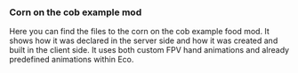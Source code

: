 ### Corn on the cob example mod  
 
Here you can find the files to the corn on the cob example food mod.
It shows how it was declared in the server side and how it was created and built in the client side. It uses both custom FPV hand animations and already predefined animations within Eco.
